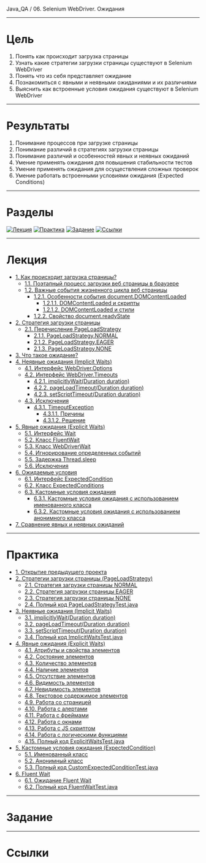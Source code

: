 Java_QA / 06. Selenium WebDriver. Ожидания

***

# Цель

1. Понять как происходит загрузка страницы
2. Узнать какие стратегии загрузки страницы существуют в Selenium WebDriver
3. Понять что из себя представляет ожидание
4. Познакомиться с явными и неявными ожиданиями и их различиями
5. Выяснить как встроенные условия ожидания существуют в Selenium WebDriver

***

# Результаты

1. Понимание процессов при загрузке страницы
2. Понимание различий в стратегиях загрузки страницы
3. Понимание различий и особенностей явных и неявных ожиданий   
4. Умение применять ожидания для повышения стабильности тестов
5. Умение применять ожидания для осуществления сложных проверок   
6. Умение работать встроенными условиями ожидания (Expected Conditions)

***

# Разделы

[![Лекция](https://img.shields.io/badge/-Лекция-ee99ff)](1.%20Лекция.md)
[![Практика](https://img.shields.io/badge/-Практика-aaffaa)](2.%20Практика.md)
[![Задание](https://img.shields.io/badge/-Задание-99ffee)](3.%20Задание.md)
[![Ссылки](https://img.shields.io/badge/-Ссылки-ffee99)](4.%20Ссылки.md)

***

# Лекция 

* [1. Как происходит загрузка страницы?](#1-как-происходит-загрузка-страницы)
    * [1.1. Поэтапный процесс загрузки веб страницы в браузере](#11-поэтапный-процесс-загрузки-веб-страницы-в-браузере)
    * [1.2. Важные события жизненного цикла веб страницы](#12-важные-события-жизненного-цикла-веб-страницы)
        * [1.2.1. Особенности события document.DOMContentLoaded](#121-особенности-события-documentdomcontentloaded)
            * [1.2.1.1. DOMContentLoaded и скрипты](#1211-domcontentloaded-и-скрипты)
            * [1.2.1.2. DOMContentLoaded и стили](#1212-domcontentloaded-и-стили)
        * [1.2.2. Свойство document.readyState](#122-свойство-documentreadystate)
* [2. Стратегия загрузки страницы](#2-стратегия-загрузка-страницы)
    * [2.1. Перечисление PageLoadStrategy](#21-перечисление-pageloadstrategy)
        * [2.1.1. PageLoadStrategy.NORMAL](#211-pageloadstrategynormal)
        * [2.1.2. PageLoadStrategy.EAGER](#212-pageloadstrategyeager)
        * [2.1.3. PageLoadStrategy.NONE](#213-pageloadstrategynone)
* [3. Что такое ожидание?](#3-что-такое-ожидание)
* [4. Неявные ожидания (Implicit Waits)](#4-неявные-ожидания-implicit-waits)
    * [4.1. Интерфейс WebDriver.Options](#41-интерфейс-webdriveroptions)
    * [4.2. Интерфейс WebDriver.Timeouts](#42-интерфейс-webdrivertimeouts)
        * [4.2.1. implicitlyWait(Duration duration)](#421-implicitlywaitduration-duration)
        * [4.2.2. pageLoadTimeout(Duration duration)](#422-pageloadtimeoutduration-duration)
        * [4.2.3. setScriptTimeout(Duration duration)](#423-setscripttimeoutduration-duration)
    * [4.3. Исключения](#43-исключения)
        * [4.3.1. TimeoutException](#431-timeoutexception)
            * [4.3.1.1. Причины](#4311-причины)
            * [4.3.1.2. Решение](#4312-решение)
* [5. Явные ожидания (Explicit Waits)](#5-Явные-ожидания-(Explicit-Waits))
    * [5.1. Интерфейс Wait](#51-интерфейс-wait)
    * [5.2. Класс FluentWait](#52-класс-fluentwait)
    * [5.3. Класс WebDriverWait](#53-класс-webdriverwait)
    * [5.4. Игнорирование определенных событий](#54-игнорирование-определенных-событий)
    * [5.5. Задержка Thread.sleep](#55-задержка-threadsleep)
    * [5.6. Исключения](#56-исключения)
* [6. Ожидаемые условия](#6-Ожидаемые-условия)
    * [6.1. Интерфейс ExpectedCondition](#61-интерфейс-expectedcondition)
    * [6.2. Класс ExpectedConditions](#62-класс-expectedconditions)
    * [6.3. Кастомные условия ожидания](#63-кастомные-условия-ожидания)
        * [6.3.1. Кастомные условия ожидания с использованием именованного класса](#631-кастомные-условия-ожидания-с-использованием-именованного-класса)
        * [6.3.2. Кастомные условия ожидания с использованием анонимного класса](#632-кастомные-условия-ожидания-с-использованием-анонимного-класса)
* [7. Сравнение явных и неявных ожиданий](#7-Сравнение-явных-и-неявных-ожиданий)

***

# Практика

* [1. Открытие предыдущего проекта](#1-открытие-предыдущего-проекта)
* [2. Стратегии загрузки страницы (PageLoadStrategy)](#2-Стратегии-загрузки-страницы-(PageLoadStrategy))
    * [2.1. Стратегия загрузки страницы NORMAL](#21-стратегия-загрузки-страницы-normal)
    * [2.2. Стратегия загрузки страницы EAGER](#22-стратегия-загрузки-страницы-eager)
    * [2.3. Стратегия загрузки страницы NONE](#23-стратегия-загрузки-страницы-none)
    * [2.4. Полный код PageLoadStrategyTest.java](#24-полный-код-pageloadstrategytestjava)
* [3. Неявные ожидания (Implicit Waits)](#3-Неявные-ожидания-(Implicit-Waits))
    * [3.1. implicitlyWait(Duration duration)](#31-implicitlywaitduration-duration)
    * [3.2. pageLoadTimeout(Duration duration)](#32-pageloadtimeoutduration-duration)
    * [3.3. setScriptTimeout(Duration duration)](#33-setscripttimeoutduration-duration)
    * [3.4. Полный код ImplicitWaitsTest.java](#34-полный-код-implicitwaitstestjava)
* [4. Явные ожидания (Explicit Waits)](#4-явные-ожидания-explicit-waits)
    * [4.1. Атрибуты и свойства элементов](#41-атрибуты-и-свойства-элементов)
    * [4.2. Состояние элементов](#42-состояние-элементов)
    * [4.3. Количество элементов](#43-количество-элементов)
    * [4.4. Наличие элементов](#44-наличие-элементов)
    * [4.5. Отсутствие элементов](#45-отсутствие-элементов)
    * [4.6. Видимость элементов](#46-видимость-элементов)
    * [4.7. Невидимость элементов](#47-невидимость-элементов)
    * [4.8. Текстовое содержимое элементов](#48-текстовое-содержимое-элементов)
    * [4.9. Работа со страницей](#49-работа-со-страницей)
    * [4.10. Работа с алертами](#410-работа-с-алертами)
    * [4.11. Работа с фреймами](#411-работа-с-фреймами)
    * [4.12. Работа с окнами](#412-работа-с-окнами)
    * [4.13. Работа с JS скриптом](#413-работа-с-js-скриптом)
    * [4.14. Работа с логическими функциями](#414-работа-с-логическими-функциями)
    * [4.15. Полный код ExplicitWaitsTest.java](#415-полный-код-explicitwaitstestjava)
* [5. Кастомные условия ожидания (ExpectedCondition)](#5-Кастомные-условия-ожидания-(ExpectedCondition))
    * [5.1. Именованный класс](#51-именованный-класс)
    * [5.2. Анонимный класс](#52-анонимный-класс)
    * [5.3. Полный код CustomExpectedConditionTest.java](#53-полный-код-customexpectedconditiontestjava)
* [6. Fluent Wait](#6-fluent-wait)
    * [6.1. Ожидание Fluent Wait](#61-ожидание-fluent-wait)
    * [6.2. Полный код FluentWaitTest.java](#62-полный-код-fluentwaittestjava)

***

# Задание

***

# Ссылки